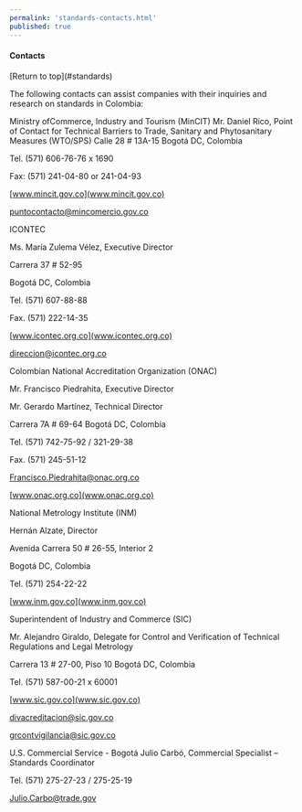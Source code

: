 ```yaml
--- 
permalink: 'standards-contacts.html' 
published: true 
---
```

<h4 id="standards-contacts">Contacts</h4> [Return to top](#standards)

The following contacts can assist companies with their inquiries and research on standards in Colombia:

Ministry ofCommerce, Industry and Tourism (MinCIT) Mr. Daniel Rico, Point of Contact for Technical Barriers to Trade, Sanitary and Phytosanitary Measures (WTO/SPS) Calle 28 # 13A-15 Bogotá DC, Colombia

Tel. (571) 606-76-76 x 1690

Fax: (571) 241-04-80 or 241-04-93 

[www.mincit.gov.co](www.mincit.gov.co)

[puntocontacto@mincomercio.gov.co](puntocontacto@mincomercio.gov.co)

ICONTEC

Ms. María Zulema Vélez, Executive Director 

Carrera 37 # 52-95 

Bogotá DC, Colombia 

Tel. (571) 607-88-88 

Fax. (571) 222-14-35 

[www.icontec.org.co](www.icontec.org.co)

[direccion@icontec.org.co](direccion@icontec.org.co)

Colombian National Accreditation Organization (ONAC) 

Mr. Francisco Piedrahita, Executive Director

Mr. Gerardo Martínez, Technical Director 

Carrera 7A # 69-64 Bogotá DC, Colombia 

Tel. (571) 742-75-92 / 321-29-38 

Fax. (571) 245-51-12 

[Francisco.Piedrahita@onac.org.co](Francisco.Piedrahita@onac.org.co)

[www.onac.org.co](www.onac.org.co)

National Metrology Institute (INM) 

Hernán Alzate, Director 

Avenida Carrera 50 # 26-55, Interior 2 

Bogotá DC, Colombia 

Tel. (571) 254-22-22 

[www.inm.gov.co](www.inm.gov.co)

Superintendent of Industry and Commerce (SIC) 

Mr. Alejandro Giraldo, Delegate for Control and Verification of Technical Regulations and Legal Metrology 

Carrera 13 # 27-00, Piso 10 Bogotá DC, Colombia 

Tel. (571) 587-00-21 x 60001 

[www.sic.gov.co](www.sic.gov.co)

[divacreditacion@sic.gov.co](divacreditacion@sic.gov.co) 

[grcontvigilancia@sic.gov.co](grcontvigilancia@sic.gov.co)

U.S. Commercial Service - Bogotá Julio Carbó, Commercial Specialist – Standards Coordinator 

Tel. (571) 275-27-23 / 275-25-19

[Julio.Carbo@trade.gov](Julio.Carbo@trade.gov)

